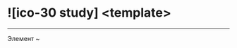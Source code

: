 # ![ico-30 study] &lt;template>

_____________________________________________________________________________

Элемент ~<template>~ предназначен для хранения шаблона разметки

![ico-20 warn] **Он не отображается на странице**

![ico-20 warn] **Он парсится браузером, поэтому должен содержать только валидный код разметки**

____________________________________________________________________________

## ![ico-25 icon] DocumentFragment

это фрагмент документа, у которого нет родителя в дереве DOM

DocumentFragment содержит DOM-элементы ( nodes ), как и объект ~document~

Но поскольку фрагмент документа не является частью структуры DOM, он не отображается на странице

Это шаблон разметки, который при необходимости может быть вставлен в нужное время в нужном месте

________________________________________________________________________________

### ![ico-25 cap] Пример 1

^^Откроем вкладку _Elements_ инструментов разработчика и вставим в элемент ~body~ следующий код разметки:^^

~~~html
<body>
    <template id="sample">
        <h3>Template header</h3>
        <p>Template text</p>
    </template>
</body>
~~~

^^При этом на странице ничего не появится, а вот во вкладке  **Elements**  мы увидим следующую картинку^^

~~~html
▼ <template id="sample">
  ▼ #document-fragment
     <h3>Template header</h3>
     <p>Template text</p>
  </template>
~~~

________________________________________________________________________________

## ![ico-25 icon] content

Свойство  _**~content~**_  элемента  ~template~  содержит код разметки, находящийся  в контейнере ~<template>...</template>~


### ![ico-25 cap] Пример 2

**Шаблон разметки**

~~~html
<template id="svg">
    <svg width="400" height="400">
        <circle cx="200" cy="200"
                r="100"
                fill="transparent"
                stroke="red"
                style="stroke-width:5">
        </circle>
    </svg>
</template>
~~~

^^Выведем в консоль свойство ~content~^^

**content**

~~~javascript
const circle = document.querySelector ( "#svg" )
console.dir ( circle.content )
~~~

^^^[Результат]

~~~console
▼ #document-fragment
    baseURI: "about:blank"
    childElementCount: 2
  ► childNodes: NodeList(5) [text, h3, text, p, text]
  ► children: HTMLCollection(2) [h3, p]
  ► firstChild: text
  ► firstElementChild: h3
    isConnected: false
  ► lastChild: text
  ► lastElementChild: p
    nextSibling: null
    nodeName: "#document-fragment"
    nodeType: 11
    nodeValue: null
  ► ownerDocument: document
    parentElement: null
    parentNode: null
    previousSibling: null
    textContent: "↵        Template header↵        Template text↵    "
  ► __proto__: DocumentFragment
~~~

^^^

## ![ico-25 icon] Вставка в DOM

^^Если выполнить код:^^

~~~javascript
document.body.appendChild ( circle.content )
~~~

^^то после вставки в DOM содержимого шаблона контейнер  ~<template id="svg"></template>~  будет пустым^^

^^Можно проверить это:^^

~~~javascript
console.dir ( circle.content )
~~~

^^Свойство  **~childNodes~**  будет  **_~NodeList [ ]~_** ( пустая коллекция узлов )^^

^^Свойство  **~children~**  будет  **_~HTMLCollection [ ]~_** ( пустая коллекция элементов )^^

![ico-20 warn] Для многоразового использования шаблона разметки нужно использовать метод ~cloneNode ( true )~

~~~javascript
document.body.appendChild ( circle.content.cloneNode ( true ) )
~~~

![ico-20 warn] ~true~ указывает на глубокое копирование, т.е. всех подузлов дерева

_________________________________________________________________

### ![ico-25 cap] Пример 3

**Шаблон разметки**

~~~html
<template id="sample">
    <style>
        svg { border: dotted 1px; }
        circle { stroke-width:5; }
    </style>
    <svg width="400" height="400" id="svg">
        <circle cx="200" cy="200" r="100"
                id="circle"
                fill="transparent"
                stroke="red">
        </circle>
    </svg>
</template>
~~~

**Класс**

~~~javascript
class CanvasElement extends HTMLElement {
    constructor () {
        super()
        var shadow = this.attachShadow ( { mode: 'open' } )
        var sample = document.querySelector ( "#sample" )
        shadow.appendChild ( sample.content )
    }
}
customElements.define ( 'canvas-element', CanvasElement )
~~~

**Вставка на страницу**

~~~html
<canvas-element></canvas-element>
~~~

_______________________________________________________________________

### ![ico-25 cap] Пример 4

^^Теперь давайте все сделаем на чистом JS:^^

~~~~js
const template = document.body.appendChild (
    document.createElement ( "template" )
)

template.innerHTML = `
    <style>
        .red { color: red; }
        .div { width: 100px; height: 50px; border: solid 1px green; }
    </style>
    <div class="div"></div>
    <p class="red">Hello!</p>
`

customElements.define( 'sample-element',
  class extends HTMLElement {
    constructor() {
      super()
      const shadowRoot = this.attachShadow({ mode: 'open' })
        .appendChild( template.content.cloneNode(true) )
  }
})
~~~~

^^Теперь вы можете сколько угодно раз вставить на страницу:^^

~~~javascript
document.body.appendChild (
    document.createElement ( "sample-element" )
)
~~~

^^Жутко удобно, правда ?^^ ![wink-25]
